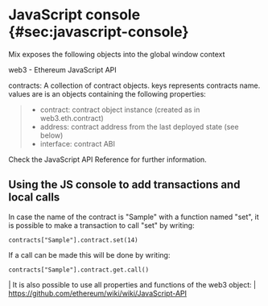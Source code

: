 JavaScript console {#sec:javascript-console}
==================

Mix exposes the following objects into the global window context

web3 - Ethereum JavaScript API

contracts: A collection of contract objects. keys represents contracts
name. values are is an objects containing the following properties:

> -   contract: contract object instance (created as in
>     web3.eth.contract)
> -   address: contract address from the last deployed state (see below)
> -   interface: contract ABI

Check the JavaScript API Reference for further information.

Using the JS console to add transactions and local calls
--------------------------------------------------------

In case the name of the contract is "Sample" with a function named
"set", it is possible to make a transaction to call "set" by writing:

    contracts["Sample"].contract.set(14)

If a call can be made this will be done by writing:

    contracts["Sample"].contract.get.call()

| It is also possible to use all properties and functions of the web3
  object:
| <https://github.com/ethereum/wiki/wiki/JavaScript-API>
